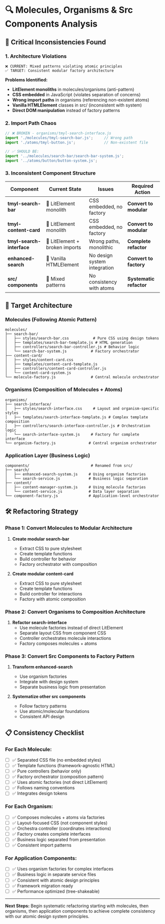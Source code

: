 # 🔍 Molecules, Organisms & Src Components Analysis

## 🚨 **Critical Inconsistencies Found**

### **1. Architecture Violations**
```
❌ CURRENT: Mixed patterns violating atomic principles
✅ TARGET: Consistent modular factory architecture
```

**Problems Identified:**
- **LitElement monoliths** in molecules/organisms (anti-pattern)
- **CSS embedded** in JavaScript (violates separation of concerns)
- **Wrong import paths** in organisms (referencing non-existent atoms)
- **Vanilla HTMLElement** classes in src/ (inconsistent with system)
- **Direct DOM manipulation** instead of factory patterns

### **2. Import Path Chaos**
```javascript
// ❌ BROKEN - organisms/tmyl-search-interface.js
import './molecules/tmyl-search-bar.js';     // Wrong path
import './atoms/tmyl-button.js';             // Non-existent file

// ✅ SHOULD BE:
import '../molecules/search-bar/search-bar-system.js';
import '../atoms/button/button-system.js';
```

### **3. Inconsistent Component Structure**

| Component | Current State | Issues | Required Action |
|-----------|---------------|--------|-----------------|
| **tmyl-search-bar** | 🔴 LitElement monolith | CSS embedded, no factory | **Convert to modular** |
| **tmyl-content-card** | 🔴 LitElement monolith | CSS embedded, no factory | **Convert to modular** |
| **tmyl-search-interface** | 🔴 LitElement + broken imports | Wrong paths, monolithic | **Complete refactor** |
| **enhanced-search** | 🔴 Vanilla HTMLElement | No design system integration | **Convert to factory** |
| **src/ components** | 🔴 Mixed patterns | No consistency with atoms | **Systematic refactor** |

## 🎯 **Target Architecture**

### **Molecules (Following Atomic Pattern)**
```
molecules/
├── search-bar/
│   ├── styles/search-bar.css           # Pure CSS using design tokens
│   ├── templates/search-bar-template.js # HTML generation
│   ├── controllers/search-bar-controller.js # Behavior logic
│   └── search-bar-system.js           # Factory orchestrator
├── content-card/
│   ├── styles/content-card.css
│   ├── templates/content-card-template.js
│   ├── controllers/content-card-controller.js
│   └── content-card-system.js
└── molecule-factory.js                # Central molecule orchestrator
```

### **Organisms (Composition of Molecules + Atoms)**
```
organisms/
├── search-interface/
│   ├── styles/search-interface.css     # Layout and organism-specific styles
│   ├── templates/search-interface-template.js # Complex template composition
│   ├── controllers/search-interface-controller.js # Orchestration logic
│   └── search-interface-system.js     # Factory for complete interface
└── organism-factory.js               # Central organism orchestrator
```

### **Application Layer (Business Logic)**
```
components/                            # Renamed from src/
├── search/
│   ├── enhanced-search-system.js     # Using organism factories
│   └── search-service.js             # Business logic separation
├── content/
│   ├── content-manager-system.js     # Using molecule factories
│   └── content-service.js            # Data layer separation
└── component-factory.js              # Application-level orchestrator
```

## 🛠️ **Refactoring Strategy**

### **Phase 1: Convert Molecules to Modular Architecture**
1. **Create modular search-bar**
   - Extract CSS to pure stylesheet
   - Create template functions
   - Build controller for behavior
   - Factory orchestrator with composition

2. **Create modular content-card**  
   - Extract CSS to pure stylesheet
   - Create template functions
   - Build controller for interactions
   - Factory with atomic composition

### **Phase 2: Convert Organisms to Composition Architecture**
1. **Refactor search-interface**
   - Use molecule factories instead of direct LitElement
   - Separate layout CSS from component CSS
   - Controller orchestrates molecule interactions
   - Factory composes molecules + atoms

### **Phase 3: Convert Src Components to Factory Pattern**
1. **Transform enhanced-search**
   - Use organism factories
   - Integrate with design system
   - Separate business logic from presentation

2. **Systematize other src components**
   - Follow factory patterns
   - Use atomic/molecular foundations
   - Consistent API design

## 📋 **Consistency Checklist**

### **For Each Molecule:**
- [ ] ✅ Separated CSS file (no embedded styles)
- [ ] ✅ Template functions (framework-agnostic HTML)
- [ ] ✅ Pure controllers (behavior only)
- [ ] ✅ Factory orchestrator (composition pattern)
- [ ] ✅ Uses atomic factories (not direct LitElement)
- [ ] ✅ Follows naming conventions
- [ ] ✅ Integrates design tokens

### **For Each Organism:**
- [ ] ✅ Composes molecules + atoms via factories
- [ ] ✅ Layout-focused CSS (not component styles)
- [ ] ✅ Orchestra controller (coordinates interactions)
- [ ] ✅ Factory creates complete interfaces
- [ ] ✅ Business logic separated from presentation
- [ ] ✅ Consistent import patterns

### **For Application Components:**
- [ ] ✅ Uses organism factories for complex interfaces
- [ ] ✅ Business logic in separate service files
- [ ] ✅ Consistent with atomic design principles
- [ ] ✅ Framework migration ready
- [ ] ✅ Performance optimized (tree-shakeable)

---

**Next Steps:** Begin systematic refactoring starting with molecules, then organisms, then application components to achieve complete consistency with our atomic design system principles.
